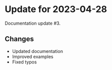 # Update for 2023-04-28

Documentation update #3.

## Changes

- Updated documentation
- Improved examples
- Fixed typos